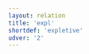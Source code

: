 ```yaml
---
layout: relation
title: 'expl'
shortdef: 'expletive'
udver: '2'
---
```

<!-- Interlanguage links updated Út zář 29 18:41:21 CEST 2020 -->
